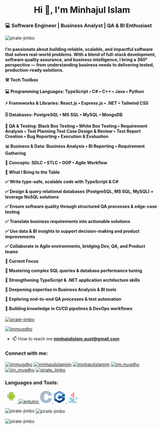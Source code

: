 <h1 align="center">Hi 👋, I'm Minhajul Islam</h1>
<h3>💻 Software Engineer | Business Analyst | QA & BI Enthusiast</h3>

<p align="left"> <img src="https://komarev.com/ghpvc/?username=pirate-jimbo&label=Profile%20views&color=0e75b6&style=flat" alt="pirate-jimbo" /> </p>

<h4>I’m passionate about building reliable, scalable, and impactful software that solves real-world problems. With a blend of full-stack development, software quality assurance, and business intelligence, I bring a 360° perspective — from understanding business needs to delivering tested, production-ready solutions.
  
<p>🛠 Tech Toolbox</p>

💻 Programming Languages:
TypeScript • C# • C++ • Java • Python

⚡ Frameworks & Libraries:
React.js • Express.js • .NET • Tailwind CSS

🗄️ Databases:
PostgreSQL • MS SQL • MySQL • MongoDB

🧪 QA & Testing:
Black Box Testing • White Box Testing • Requirement Analysis • Test Planning
Test Case Design & Review • Test Report Creation • Bug Reporting • Execution & Evaluation

📊 Business & Data:
Business Analysis • BI Reporting • Requirement Gathering

🧠 Concepts:
SDLC • STLC • OOP • Agile Workflow

🎯 What I Bring to the Table

<p>✅ Write type-safe, scalable code with TypeScript & C#</p>
<p>✅ Design & query relational databases (PostgreSQL, MS SQL, MySQL) + leverage NoSQL solutions</p>
<p>✅ Ensure software quality through structured QA processes & edge-case testing</p>
<P>✅ Translate business requirements into actionable solutions</P>
<p>✅ Use data & BI insights to support decision-making and product improvements</p>
<p>✅ Collaborate in Agile environments, bridging Dev, QA, and Product teams</p>

🌟 Current Focus

<p>🔹 Mastering complex SQL queries & database performance tuning</p>
<p>🔹 Strengthening TypeScript & .NET application architecture skills</p>
<p>🔹 Deepening expertise in Business Analysis & BI tools</p>
<p>🔹 Exploring end-to-end QA processes & test automation</p>
<p>🔹 Building knowledge in CI/CD pipelines & DevOps workflows</p></h4>

<p align="left"> <a href="https://github.com/ryo-ma/github-profile-trophy"><img src="https://github-profile-trophy.vercel.app/?username=pirate-jimbo" alt="pirate-jimbo" /></a> </p>

<p align="left"> <a href="https://twitter.com/jimmugdho" target="blank"><img src="https://img.shields.io/twitter/follow/jimmugdho?logo=twitter&style=for-the-badge" alt="jimmugdho" /></a> </p>

<!-- - 🔭 I’m currently working on [Aust Mars Rover](https://www.linkedin.com/in/aust-mars-rover/) -->
<!-- <p>I’m Minhajul Islam, a passionate Software Engineer with experience in Customer Success and Software Quality Assurance. I thrive on building dynamic, scalable applications and contributing to projects that drive innovation and real-world impact.

With a strong foundation in full-stack web development, my technical toolkit includes JavaScript, React, Node.js, and MongoDB. I’m also skilled in manual testing, debugging, and ensuring software quality through structured testing processes and user-centric thinking.

My journey began with a degree in Computer Science and Engineering from Ahsanullah University of Science and Technology, and I’ve been continuously evolving ever since. From competitive programming days to real-world experience in QA and product-focused roles, I’m committed to learning, growing, and solving meaningful problems.

I'm especially passionate about building software that improves user experience, drives efficiency, and makes a difference—particularly in industries like healthcare and education. I’m currently exploring new opportunities where I can blend my development skills, QA mindset, and product-thinking to contribute to impactful teams.

Let’s connect and explore how we can collaborate, share insights, or build something great together!</p> -->

- 📫 How to reach me **minhajulislam.aust@gmail.com**

<h3 align="left">Connect with me:</h3>
<p align="left">
<a href="https://twitter.com/jimmugdho" target="blank"><img align="center" src="https://cdn.jsdelivr.net/npm/simple-icons@3.0.1/icons/twitter.svg" alt="jimmugdho" height="30" width="40" /></a>
<a href="https://linkedin.com/in/minhajulislamjim" target="blank"><img align="center" src="https://cdn.jsdelivr.net/npm/simple-icons@3.0.1/icons/linkedin.svg" alt="minhajulislamjim" height="30" width="40" /></a>
<a href="https://kaggle.com/minhajulislamjm" target="blank"><img align="center" src="https://cdn.jsdelivr.net/npm/simple-icons@3.0.1/icons/kaggle.svg" alt="minhajulislamjm" height="30" width="40" /></a>
<a href="https://fb.com/jim.mugdho" target="blank"><img align="center" src="https://cdn.jsdelivr.net/npm/simple-icons@3.0.1/icons/facebook.svg" alt="jim.mugdho" height="30" width="40" /></a>
<a href="https://instagram.com/jim_mugdho" target="blank"><img align="center" src="https://cdn.jsdelivr.net/npm/simple-icons@3.0.1/icons/instagram.svg" alt="jim_mugdho" height="30" width="40" /></a>
<a href="https://www.hackerrank.com/pirate_jimbo" target="blank"><img align="center" src="https://cdn.jsdelivr.net/npm/simple-icons@3.0.1/icons/hackerrank.svg" alt="pirate_jimbo" height="30" width="40" /></a>
</p>

<h3 align="left">Languages and Tools:</h3>
<p align="left"> <a href="https://developer.android.com" target="_blank"> <img src="https://raw.githubusercontent.com/devicons/devicon/master/icons/android/android-original-wordmark.svg" alt="android" width="40" height="40"/> </a> <a href="https://www.arduino.cc/" target="_blank"> <img src="https://cdn.worldvectorlogo.com/logos/arduino-1.svg" alt="arduino" width="40" height="40"/> </a> <a href="https://www.cprogramming.com/" target="_blank"> <img src="https://raw.githubusercontent.com/devicons/devicon/master/icons/c/c-original.svg" alt="c" width="40" height="40"/> </a> <a href="https://www.w3schools.com/cpp/" target="_blank"> <img src="https://raw.githubusercontent.com/devicons/devicon/master/icons/cplusplus/cplusplus-original.svg" alt="cplusplus" width="40" height="40"/> </a> <a href="https://www.java.com" target="_blank"> <img src="https://raw.githubusercontent.com/devicons/devicon/master/icons/java/java-original.svg" alt="java" width="40" height="40"/> </a> </p>

<p><img align="left" src="https://github-readme-stats.vercel.app/api/top-langs?username=pirate-jimbo&show_icons=true&locale=en&layout=compact" alt="pirate-jimbo" /></p>

<p>&nbsp;<img align="center" src="https://github-readme-stats.vercel.app/api?username=pirate-jimbo&show_icons=true&locale=en" alt="pirate-jimbo" /></p>

<p><img align="center" src="https://github-readme-streak-stats.herokuapp.com/?user=pirate-jimbo&" alt="pirate-jimbo" /></p>

